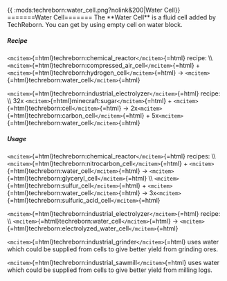 {{ :mods:techreborn:water_cell.png?nolink&200\|Water Cell}} =======Water
Cell======= The \*\*Water Cell\*\* is a fluid cell added by TechReborn.
You can get by using empty cell on water block.

##### Recipe

`<mcitem>`{=html}techreborn:chemical_reactor`</mcitem>`{=html} recipe:
\\\\ `<mcitem>`{=html}techreborn:compressed_air_cell`</mcitem>`{=html} +
`<mcitem>`{=html}techreborn:hydrogen_cell`</mcitem>`{=html} -\>
`<mcitem>`{=html}techreborn:water_cell`</mcitem>`{=html}

`<mcitem>`{=html}techreborn:industrial_electrolyzer`</mcitem>`{=html}
recipe: \\\\ 32x `<mcitem>`{=html}minecraft:sugar`</mcitem>`{=html} +
`<mcitem>`{=html}techreborn:cell`</mcitem>`{=html} -\>
2x`<mcitem>`{=html}techreborn:carbon_cell`</mcitem>`{=html} +
5x`<mcitem>`{=html}techreborn:water_cell`</mcitem>`{=html}

##### Usage

`<mcitem>`{=html}techreborn:chemical_reactor`</mcitem>`{=html} recipes:
\\\\ `<mcitem>`{=html}techreborn:nitrocarbon_cell`</mcitem>`{=html} +
`<mcitem>`{=html}techreborn:water_cell`</mcitem>`{=html} -\>
`<mcitem>`{=html}techreborn:glyceryl_cell`</mcitem>`{=html} \\\\
`<mcitem>`{=html}techreborn:sulfur_cell`</mcitem>`{=html} +
`<mcitem>`{=html}techreborn:water_cell`</mcitem>`{=html} -\>
3x`<mcitem>`{=html}techreborn:sulfuric_acid_cell`</mcitem>`{=html}

`<mcitem>`{=html}techreborn:industrial_electrolyzer`</mcitem>`{=html}
recipe: \\\\ `<mcitem>`{=html}techreborn:water_cell`</mcitem>`{=html}
-\>
`<mcitem>`{=html}techreborn:electrolyzed_water_cell`</mcitem>`{=html}

`<mcitem>`{=html}techreborn:industrial_grinder`</mcitem>`{=html} uses
water which could be supplied from cells to give better yield from
grinding ores.

`<mcitem>`{=html}techreborn:industrial_sawmill`</mcitem>`{=html} uses
water which could be supplied from cells to give better yield from
milling logs.
